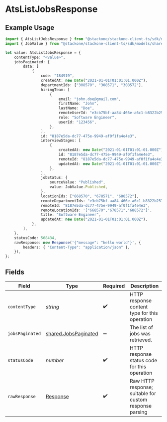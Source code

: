 # AtsListJobsResponse

## Example Usage

```typescript
import { AtsListJobsResponse } from "@stackone/stackone-client-ts/sdk/models/operations";
import { JobValue } from "@stackone/stackone-client-ts/sdk/models/shared";

let value: AtsListJobsResponse = {
    contentType: "<value>",
    jobsPaginated: {
        data: [
            {
                code: "184919",
                createdAt: new Date("2021-01-01T01:01:01.000Z"),
                departmentIds: ["308570", "308571", "308572"],
                hiringTeam: [
                    {
                        email: "john.doe@gmail.com",
                        firstName: "John",
                        lastName: "Doe",
                        remoteUserId: "e3cb75bf-aa84-466e-a6c1-b8322b257a48",
                        role: "Software Engineer",
                        userId: "123456",
                    },
                ],
                id: "8187e5da-dc77-475e-9949-af0f1fa4e4e3",
                interviewStages: [
                    {
                        createdAt: new Date("2021-01-01T01:01:01.000Z"),
                        id: "8187e5da-dc77-475e-9949-af0f1fa4e4e3",
                        remoteId: "8187e5da-dc77-475e-9949-af0f1fa4e4e3",
                        updatedAt: new Date("2021-01-01T01:01:01.000Z"),
                    },
                ],
                jobStatus: {
                    sourceValue: "Published",
                    value: JobValue.Published,
                },
                locationIds: ["668570", "678571", "688572"],
                remoteDepartmentIds: "e3cb75bf-aa84-466e-a6c1-b8322b257a48",
                remoteId: "8187e5da-dc77-475e-9949-af0f1fa4e4e3",
                remoteLocationIds: '["668570","678571","688572"]',
                title: "Software Engineer",
                updatedAt: new Date("2021-01-01T01:01:01.000Z"),
            },
        ],
    },
    statusCode: 568434,
    rawResponse: new Response('{"message": "hello world"}', {
        headers: { "Content-Type": "application/json" },
    }),
};
```

## Fields

| Field                                                                 | Type                                                                  | Required                                                              | Description                                                           |
| --------------------------------------------------------------------- | --------------------------------------------------------------------- | --------------------------------------------------------------------- | --------------------------------------------------------------------- |
| `contentType`                                                         | *string*                                                              | :heavy_check_mark:                                                    | HTTP response content type for this operation                         |
| `jobsPaginated`                                                       | [shared.JobsPaginated](../../../sdk/models/shared/jobspaginated.md)   | :heavy_minus_sign:                                                    | The list of jobs was retrieved.                                       |
| `statusCode`                                                          | *number*                                                              | :heavy_check_mark:                                                    | HTTP response status code for this operation                          |
| `rawResponse`                                                         | [Response](https://developer.mozilla.org/en-US/docs/Web/API/Response) | :heavy_check_mark:                                                    | Raw HTTP response; suitable for custom response parsing               |